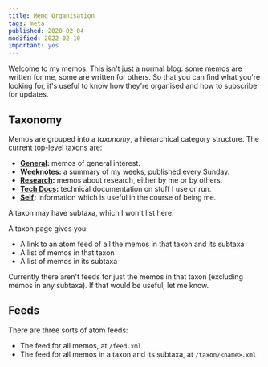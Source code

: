 ```yaml
---
title: Memo Organisation
tags: meta
published: 2020-02-04
modified: 2022-02-10
important: yes
---
```


Welcome to my memos.  This isn't just a normal blog: some memos are
written for me, some are written for others.  So that you can find
what you're looking for, it's useful to know how they're organised and
how to subscribe for updates.


Taxonomy
--------

Memos are grouped into a *taxonomy*, a hierarchical category
structure.  The current top-level taxons are:

- **[General](taxon/general.html):** memos of general interest.
- **[Weeknotes](taxon/weeknotes.html):** a summary of my weeks, published every Sunday.
- **[Research](taxon/research.html):** memos about research, either by me or by others.
- **[Tech Docs](taxon/techdocs.html):** technical documentation on stuff I use or run.
- **[Self](taxon/self.html):** information which is useful in the course of being me.

A taxon may have subtaxa, which I won't list here.

A taxon page gives you:

- A link to an atom feed of all the memos in that taxon and its subtaxa
- A list of memos in that taxon
- A list of memos in its subtaxa

Currently there aren't feeds for just the memos in that taxon
(excluding memos in any subtaxa).  If that would be useful, let me
know.


Feeds
-----

There are three sorts of atom feeds:

- The feed for all memos, at `/feed.xml`
- The feed for all memos in a taxon and its subtaxa, at `/taxon/<name>.xml`
